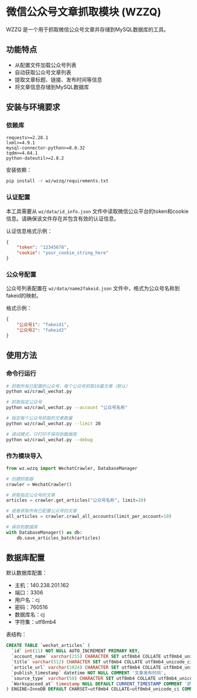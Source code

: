 # 微信公众号文章抓取模块 (WZZQ)

WZZQ 是一个用于抓取微信公众号文章并存储到MySQL数据库的工具。

## 功能特点

- 从配置文件加载公众号列表
- 自动获取公众号文章列表
- 提取文章标题、链接、发布时间等信息
- 将文章信息存储到MySQL数据库

## 安装与环境要求

### 依赖库

```
requests>=2.28.1
lxml>=4.9.1
mysql-connector-python>=8.0.32
tqdm>=4.64.1
python-dateutil>=2.8.2
```

安装依赖：

```bash
pip install -r wz/wzzq/requirements.txt
```

### 认证配置

本工具需要从 `wz/data/id_info.json` 文件中读取微信公众平台的token和cookie信息。请确保该文件存在并包含有效的认证信息。

认证信息格式示例：

```json
{
    "token": "12345678",
    "cookie": "your_cookie_string_here"
}
```

### 公众号配置

公众号列表配置在 `wz/data/name2fakeid.json` 文件中，格式为公众号名称到fakeid的映射。

格式示例：

```json
{
    "公众号1": "fakeid1",
    "公众号2": "fakeid2"
}
```

## 使用方法

### 命令行运行

```bash
# 抓取所有已配置的公众号，每个公众号抓取10篇文章（默认）
python wz/crawl_wechat.py

# 抓取指定公众号
python wz/crawl_wechat.py --account "公众号名称"

# 指定每个公众号抓取的文章数量
python wz/crawl_wechat.py --limit 20

# 调试模式，只打印不保存到数据库
python wz/crawl_wechat.py --debug
```

### 作为模块导入

```python
from wz.wzzq import WechatCrawler, DatabaseManager

# 创建抓取器
crawler = WechatCrawler()

# 获取指定公众号的文章
articles = crawler.get_articles("公众号名称", limit=10)

# 或者获取所有已配置公众号的文章
all_articles = crawler.crawl_all_accounts(limit_per_account=10)

# 保存到数据库
with DatabaseManager() as db:
    db.save_articles_batch(articles)
```

## 数据库配置

默认数据库配置：

- 主机：140.238.201.162
- 端口：3306
- 用户名：cj
- 密码：760516
- 数据库名：cj
- 字符集：utf8mb4

表结构：

```sql
CREATE TABLE `wechat_articles` (
  `id` int(11) NOT NULL AUTO_INCREMENT PRIMARY KEY,
  `account_name` varchar(255) CHARACTER SET utf8mb4 COLLATE utf8mb4_unicode_ci NOT NULL COMMENT '公众号名称',
  `title` varchar(512) CHARACTER SET utf8mb4 COLLATE utf8mb4_unicode_ci NOT NULL COMMENT '文章标题',
  `article_url` varchar(1024) CHARACTER SET utf8mb4 COLLATE utf8mb4_unicode_ci NOT NULL COMMENT '文章链接',
  `publish_timestamp` datetime NOT NULL COMMENT '文章发布时间',
  `source_type` varchar(50) CHARACTER SET utf8mb4 COLLATE utf8mb4_unicode_ci DEFAULT 'wechat' COMMENT '来源类型: wechat, external_link等',
  `Workspaceed_at` timestamp NULL DEFAULT CURRENT_TIMESTAMP COMMENT '抓取入库时间'
) ENGINE=InnoDB DEFAULT CHARSET=utf8mb4 COLLATE=utf8mb4_unicode_ci COMMENT='聚合的微信文章表';
``` 